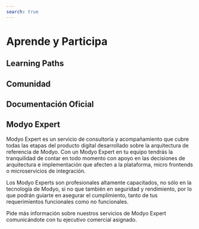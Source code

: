 ```yaml
---
search: true
---
```


# Aprende y Participa

## Learning Paths

## Comunidad

## Documentación Oficial

## Modyo Expert

Modyo Expert es un servicio de consultoría y acompañamiento que cubre todas las etapas del producto digital desarrollado
sobre la arquitectura de referencia de Modyo. Con un Modyo Expert en tu equipo tendrás la tranquilidad de contar en todo
momento con apoyo en las decisiones de arquitectura e implementación que afecten a la plataforma, micro frontends o
microservicios de integración.

Los Modyo Experts son profesionales altamente capacitados, no sólo en la tecnología de Modyo, si no que también en
seguridad y rendimiento, por lo que podrán guiarte en asegurar el cumplimiento, tanto de tus requerimientos funcionales
como no funcionales.

Pide más información sobre nuestros servicios de Modyo Expert comunicándote con tu ejecutivo comercial asignado.